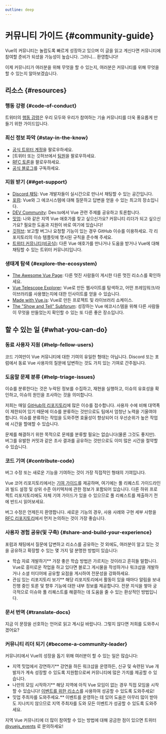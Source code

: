 ```yaml
---
outline: deep
---
```


# 커뮤니티 가이드 {#community-guide}

Vue의 커뮤니티는 놀랍도록 빠르게 성장하고 있으며 이 글을 읽고 계신다면 커뮤니티에 참여할 준비가 되셨을 가능성이 높습니다. 그러니... 환영합니다!

이제 커뮤니티가 여러분을 위해 무엇을 할 수 있는지, 여러분은 커뮤니티를 위해 무엇을 할 수 있는지 알아보겠습니다.

## 리소스 {#resources}

### 행동 강령 {#code-of-conduct}

트위터의 [행동 강령](/about/coc)은 우리 모두와 우리가 참여하는 기술 커뮤니티를 더욱 풍요롭게 만들기 위한 가이드입니다.

### 최신 정보 파악 {#stay-in-the-know}

- [공식 트위터 계정](https://twitter.com/vuejs)을 팔로우하세요.
- [트위터 또는 깃허브에서 [팀원](./team)을 팔로우하세요.
- [RFC 토론](https://github.com/vuejs/rfcs)을 팔로우하세요.
- [공식 블로그](https://blog.vuejs.org/)를 구독하세요.

### 지원 받기 {##get-support}

- [Discord 채팅](https://chat.vuejs.org/): Vue 개발자들이 실시간으로 만나서 채팅할 수 있는 공간입니다.
- [포럼](https://forum.vuejs.org/): Vue와 그 에코시스템에 대해 질문하고 답변을 얻을 수 있는 최고의 장소입니다.
- [DEV Community](https://dev.to/t/vue): Dev.to에서 Vue 관련 주제를 공유하고 토론합니다.
- [밋업](https://events.vuejs.org/meetups): 나와 같은 지역 Vue 애호가를 찾고 싶으신가요? 커뮤니티 리더가 되고 싶으신가요? 필요한 도움과 지원이 바로 여기에 있습니다!
- [깃허브](https://github.com/vuejs): 보고할 버그나 요청할 기능이 있는 경우 GitHub 이슈를 이용하세요. 각 리포지토리의 이슈 템플릿에 명시된 규칙을 준수해 주세요.
- [트위터 커뮤니티(비공식)](https://twitter.com/i/communities/1516368750634840064): 다른 Vue 애호가를 만나거나 도움을 받거나 Vue에 대해 채팅할 수 있는 트위터 커뮤니티입니다.

### 생태계 탐색 {#explore-the-ecosystem}

- [The Awesome Vue Page](https://github.com/vuejs/awesome-vue): 다른 멋진 사람들이 게시한 다른 멋진 리소스를 확인하세요.
- [Vue Telescope Explorer](https://vuetelescope.com/explore): Vue로 만든 웹사이트를 탐색하고, 어떤 프레임워크/라이브러리를 사용했는지에 대한 인사이트를 얻을 수 있습니다.
- [Made with Vue.js](https://madewithvuejs.com/): Vue로 만든 프로젝트 및 라이브러리 쇼케이스.
- [The "Show and Tell" Subforum](https://forum.vuejs.org/c/show-and-tell): 성장하는 Vue 에코시스템을 위해 다른 사람들이 무엇을 만들었는지 확인할 수 있는 또 다른 좋은 장소입니다.

## 할 수 있는 일 {#what-you-can-do}

### 동료 사용자 지원 {#help-fellow-users}

코드 기여만이 Vue 커뮤니티에 대한 기여의 유일한 형태는 아닙니다. Discord 또는 포럼에서 동료 Vue 사용자의 질문에 답변하는 것도 가치 있는 기여로 간주됩니다.

### 도움말 문제 분류 {#help-triage-issues}

이슈를 분류한다는 것은 누락된 정보를 수집하고, 재현을 실행하고, 이슈의 유효성을 확인하고, 이슈의 원인을 조사하는 것을 의미합니다.

저희는 매일 [GitHub의 리포지토리](https://github.com/vuejs)에 많은 이슈를 접수합니다. 사용자 수에 비해 대역폭이 제한되어 있기 때문에 이슈를 분류하는 것만으로도 팀에서 엄청난 노력을 기울여야 합니다. 이슈를 분류하는 작업을 도와주면 효율성이 향상되어 더 우선순위가 높은 작업에 시간을 할애할 수 있습니다.

문제를 해결하기 위한 목적으로 문제를 분류할 필요는 없습니다(물론 그것도 좋지만). 버그를 유발한 커밋과 같은 조사 결과를 공유하는 것만으로도 이미 많은 시간을 절약할 수 있습니다.

### 코드 기여 {#contribute-code}

버그 수정 또는 새로운 기능을 기여하는 것이 가장 직접적인 형태의 기여입니다.

Vue 코어 리포지토리에서는 [기여 가이드](https://github.com/vuejs/core/blob/main/.github/contributing.md)를 제공하며, 여기에는 풀 리퀘스트 가이드라인과 빌드 설정 및 상위 수준 아키텍처에 관한 정보가 포함되어 있습니다. 다른 하위 프로젝트 리포지토리에도 자체 기여 가이드가 있을 수 있으므로 풀 리퀘스트를 제출하기 전에 반드시 읽어보세요.

버그 수정은 언제든지 환영합니다. 새로운 기능의 경우, 사용 사례와 구현 세부 사항을 [RFC 리포지토리](https://github.com/vuejs/rfcs/discussions)에서 먼저 논의하는 것이 가장 좋습니다.

### 사용자 경험 공유(및 구축) {#share-and-build-your-experience}

포럼과 채팅에서 질문에 답변하고 리소스를 공유하는 것 외에도, 여러분이 알고 있는 것을 공유하고 확장할 수 있는 몇 가지 덜 분명한 방법이 있습니다:

- 학습 자료 개발하기** 가장 좋은 학습 방법은 가르치는 것이라고 흔히들 말합니다. Vue로 흥미로운 작업을 하고 있다면 블로그 게시물을 작성하거나 워크샵을 개발하거나 소셜 미디어에 공유할 요점을 게시하여 전문성을 강화하세요.
- 관심 있는 리포지토리 보기** 해당 리포지토리에서 활동이 있을 때마다 알림을 보내 진행 중인 토론 및 향후 기능에 대한 내부 정보를 제공합니다. 전문 지식을 쌓아 궁극적으로 이슈와 풀 리퀘스트를 해결하는 데 도움을 줄 수 있는 환상적인 방법입니다.

### 문서 번역 {#translate-docs}

지금 이 문장을 선호하는 언어로 읽고 계시길 바랍니다. 그렇지 않다면 저희를 도와주시겠어요? 

### 커뮤니티 리더 되기 {#become-a-community-leader}

커뮤니티에서 Vue의 성장을 돕기 위해 여러분이 할 수 있는 일은 많습니다:

- 지역 밋업에서 강연하기** 강연을 하든 워크샵을 운영하든, 신규 및 숙련된 Vue 개발자가 계속 성장할 수 있도록 지원함으로써 커뮤니티에 많은 가치를 제공할 수 있습니다.
- 나만의 모임 시작하기** 해당 지역에 아직 Vue 모임이 없는 경우 직접 모임을 시작할 수 있습니다! [이벤트를 위한 리소스](https://events.vuejs.org/resources/#getting-started)를 사용하여 성공할 수 있도록 도와주세요!
- 밋업 주최자를 도와주세요.** 이벤트를 운영하는 데 있어 도움은 아무리 많이 받아도 지나치지 않으므로 지역 주최자를 도와 모든 이벤트가 성공할 수 있도록 도와주세요.

지역 Vue 커뮤니티에 더 많이 참여할 수 있는 방법에 대해 궁금한 점이 있으면 트위터 [@vuejs_events](https://www.twitter.com/vuejs_events) 로 문의하세요!

